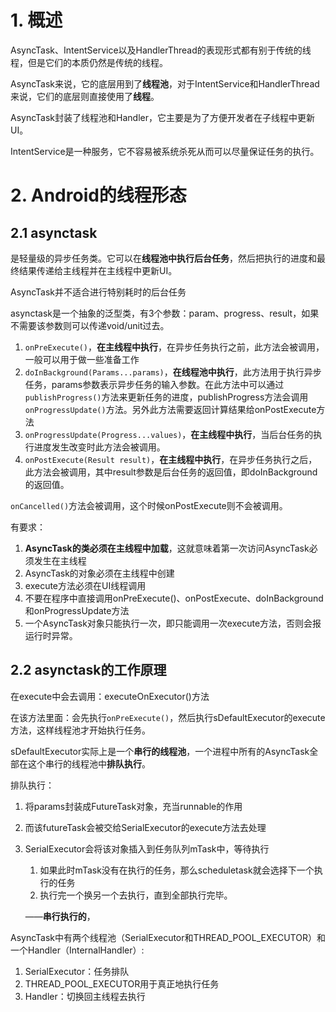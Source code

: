 # 1. 概述

AsyncTask、IntentService以及HandlerThread的表现形式都有别于传统的线程，但是它们的本质仍然是传统的线程。

AsyncTask来说，它的底层用到了**线程池**，对于IntentService和HandlerThread来说，它们的底层则直接使用了**线程**。

AsyncTask封装了线程池和Handler，它主要是为了方便开发者在子线程中更新UI。

IntentService是一种服务，它不容易被系统杀死从而可以尽量保证任务的执行。

# 2. Android的线程形态

## 2.1 asynctask

是轻量级的异步任务类。它可以在**线程池中执行后台任务**，然后把执行的进度和最终结果传递给主线程并在主线程中更新UI。

AsyncTask并不适合进行特别耗时的后台任务

asynctask是一个抽象的泛型类，有3个参数：param、progress、result，如果不需要该参数则可以传递void/unit过去。

1. `onPreExecute()`，**在主线程中执行**，在异步任务执行之前，此方法会被调用，一般可以用于做一些准备工作
2. `doInBackground(Params...params)`，**在线程池中执行**，此方法用于执行异步任务，params参数表示异步任务的输入参数。在此方法中可以通过`publishProgress()`方法来更新任务的进度，publishProgress方法会调用`onProgressUpdate()`方法。另外此方法需要返回计算结果给onPostExecute方法
3. `onProgressUpdate(Progress...values)`，**在主线程中执行**，当后台任务的执行进度发生改变时此方法会被调用。
4. `onPostExecute(Result result)`，**在主线程中执行**，在异步任务执行之后，此方法会被调用，其中result参数是后台任务的返回值，即doInBackground的返回值。

`onCancelled()`方法会被调用，这个时候onPostExecute则不会被调用。

有要求：

1. **AsyncTask的类必须在主线程中加载**，这就意味着第一次访问AsyncTask必须发生在主线程
2. AsyncTask的对象必须在主线程中创建
3. execute方法必须在UI线程调用
4. 不要在程序中直接调用onPreExecute()、onPostExecute、doInBackground和onProgressUpdate方法
5. 一个AsyncTask对象只能执行一次，即只能调用一次execute方法，否则会报运行时异常。

## 2.2 asynctask的工作原理

在execute中会去调用：executeOnExecutor()方法

在该方法里面：会先执行`onPreExecute()`，然后执行sDefaultExecutor的execute方法，这样线程池才开始执行任务。

sDefaultExecutor实际上是一个**串行的线程池**，一个进程中所有的AsyncTask全部在这个串行的线程池中**排队执行**。

排队执行：

1. 将params封装成FutureTask对象，充当runnable的作用

2. 而该futureTask会被交给SerialExecutor的execute方法去处理

3. SerialExecutor会将该对象插入到任务队列mTask中，等待执行

   1. 如果此时mTask没有在执行的任务，那么scheduletask就会选择下一个执行的任务
   2. 执行完一个换另一个去执行，直到全部执行完毕。

   ——**串行执行的**，

​	AsyncTask中有两个线程池（SerialExecutor和THREAD_POOL_EXECUTOR）和一个Handler（InternalHandler）:

1. SerialExecutor：任务排队
2. THREAD_POOL_EXECUTOR用于真正地执行任务
3. Handler：切换回主线程去执行

